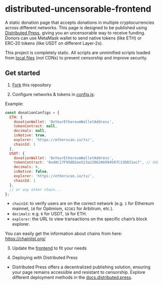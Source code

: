 # distributed-uncensorable-frontend

A static donation page that accepts donations in multiple cryptocurrencies across different networks. This page is designed to be published using [Distributed Press](https://distributed.press/), giving you an uncensorable way to receive funding. Donors can use MetaMask wallet to send native tokens (like ETH) or ERC‑20 tokens (like USDT on different Layer‑2s).

This project is completely static. All scripts are unminified scripts loaded from [local files](./static/js/) (not CDNs) to prevent censorship and improve security.

## Get started
1. [Fork](https://github.com/hyphacoop/distributed-uncensorable-frontend/fork) this repository

2. Configure networks & tokens in [config.js](./config.js):

Example:
```js
const donationConfigs = {
  ETH: {
    donationWallet: '0xYourEthereumWalletAddress',
    tokenContract: null,
    decimals: null,
    isNative: true,
    explorer: 'https://etherscan.io/tx/',
    chainId: 1
  },
  USDT: {
    donationWallet: '0xYourEthereumWalletAddress',
    tokenContract: '0xdAC17F958D2ee523a2206206994597C13D831ec7', // USDT on Ethereum
    decimals: 6,
    isNative: false,
    explorer: 'https://etherscan.io/tx/',
    chainId: 1
  },
  // or any other chain...
};
```

- `chainId`: to verify users are on the correct network (e.g. `1` for Ethereum mainnet, `10` for Optimism, `42161` for Arbitrum, etc.).
- `decimals`: e.g. `6` for USDT, `18` for ETH.
- `explorer`: the URL to view transactions on the specific chain’s block explorer.

You can easily get the information about chains from here: https://chainlist.org/

3. Update the [frontend](./index.html) to fit your needs

4. Deploying with Distributed Press
- Distributed Press offers a decentralized publishing solution, ensuring your page remains accessible and resistant to censorship.
Explore different deployment methods in the [docs.distributed.press](https://docs.distributed.press/deployment/).
